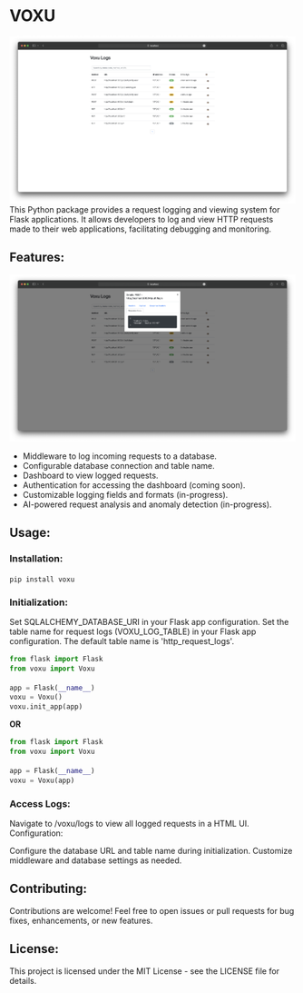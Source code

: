 # VOXU
![main.png](images%2Fmain.png)
This Python package provides a request logging and viewing system for Flask applications. It allows developers to log and view HTTP requests made to their web applications, facilitating debugging and monitoring.

## Features:
![modal.png](images%2Fmodal.png)
- Middleware to log incoming requests to a database.
- Configurable database connection and table name.
- Dashboard to view logged requests.
- Authentication for accessing the dashboard (coming soon).
- Customizable logging fields and formats (in-progress).
- AI-powered request analysis and anomaly detection (in-progress).

## Usage:

### Installation:
`pip install voxu`

### Initialization:
Set SQLALCHEMY_DATABASE_URI in your Flask app configuration.
Set the table name for request logs (VOXU_LOG_TABLE) in your Flask app configuration. The default table name is 'http_request_logs'.
```python
from flask import Flask
from voxu import Voxu

app = Flask(__name__)
voxu = Voxu()
voxu.init_app(app)
```
**OR**
```python
from flask import Flask
from voxu import Voxu

app = Flask(__name__)
voxu = Voxu(app)
```
### Access Logs:

Navigate to /voxu/logs to view all logged requests in a HTML UI.
Configuration:

Configure the database URL and table name during initialization.
Customize middleware and database settings as needed.

## Contributing:
Contributions are welcome! Feel free to open issues or pull requests for bug fixes, enhancements, or new features.

## License:
This project is licensed under the MIT License - see the LICENSE file for details.


